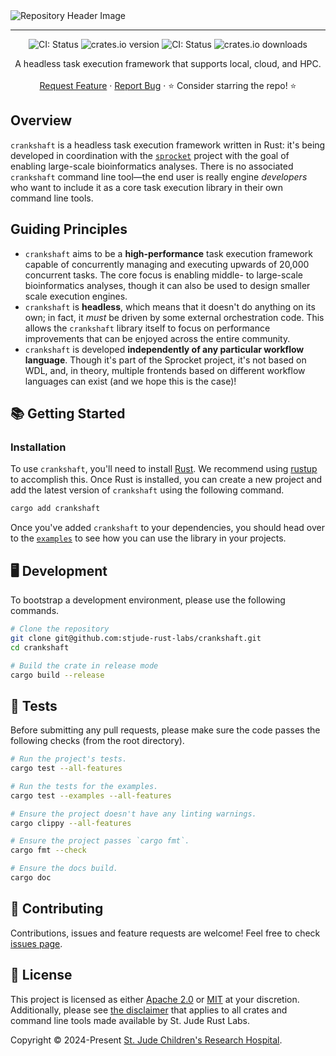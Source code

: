<img style="margin: 0px" alt="Repository Header Image" src="https://stjude-rust-labs.github.io/crankshaft/header.png" />
<hr/>

<div align="center">
  <p style="display: flex; align-items: center; justify-content: center;">
    <a href="https://github.com/stjude-rust-labs/crankshaft/actions/workflows/CI.yml"
      target="_blank"
      style="margin-inline-start: 2px; margin-inline-end: 2px; text-decoration: none;">
      <img alt="CI: Status" src="https://github.com/stjude-rust-labs/crankshaft/actions/workflows/CI.yml/badge.svg" />
    </a>
    <a href="https://crates.io/crates/crankshaft"
      target="_blank"
      style="margin-inline-start: 2px; margin-inline-end: 2px; text-decoration: none;">
      <img alt="crates.io version" src="https://img.shields.io/crates/v/crankshaft">
    </a>
    <a href="https://rustseq.zulipchat.com"
       target="_blank"
       style="margin-inline-start: 2px; margin-inline-end: 2px; text-decoration: none;">
      <img alt="CI: Status" src="https://img.shields.io/badge/chat-%23workflows--lib--crankshaft-blue?logo=zulip&logoColor=f6f6f6" />
    </a>
    <img alt="crates.io downloads"
         src="https://img.shields.io/crates/d/crankshaft"
         style="margin-inline-start: 2px; margin-inline-end: 2px; text-decoration: none;">
  </p>

  <p align="center">
    A headless task execution framework that supports local, cloud, and HPC.
    <br />
    <br />
    <a href="https://github.com/stjude-rust-labs/crankshaft/issues/new?assignees=&title=Descriptive%20Title&labels=enhancement">Request Feature</a>
    ·
    <a href="https://github.com/stjude-rust-labs/crankshaft/issues/new?assignees=&title=Descriptive%20Title&labels=bug">Report Bug</a>
    ·
    ⭐ Consider starring the repo! ⭐
    <br />
  </p>
</div>

## Overview

`crankshaft` is a headless task execution framework written in Rust: it's being
developed in coordination with the [`sprocket`] project with the goal of enabling
large-scale bioinformatics analyses. There is no associated `crankshaft` command line
tool—the end user is really engine _developers_ who want to include it as a core task
execution library in their own command line tools.

## Guiding Principles

- `crankshaft` aims to be a **high-performance** task execution framework
  capable of concurrently managing and executing upwards of 20,000 concurrent
  tasks. The core focus is enabling middle- to large-scale bioinformatics
  analyses, though it can also be used to design smaller scale execution
  engines.
- `crankshaft` is **headless**, which means that it doesn't do anything on its
  own; in fact, it _must_ be driven by some external orchestration code. This
  allows the `crankshaft` library itself to focus on performance improvements
  that can be enjoyed across the entire community.
- `crankshaft` is developed **independently of any particular workflow
  language**. Though it's part of the Sprocket project, it's not based on WDL,
  and, in theory, multiple frontends based on different workflow
  languages can exist (and we hope this is the case)!

## 📚 Getting Started

### Installation

To use `crankshaft`, you'll need to install [Rust](https://www.rust-lang.org/).
We recommend using [rustup](https://rustup.rs/) to accomplish this. Once Rust is
installed, you can create a new project and add the latest version of
`crankshaft` using the following command.

```bash
cargo add crankshaft
```

Once you've added `crankshaft` to your dependencies, you should head over to the
[`examples`] to see how you can use the library in your projects.

## 🖥️ Development

To bootstrap a development environment, please use the following commands.

```bash
# Clone the repository
git clone git@github.com:stjude-rust-labs/crankshaft.git
cd crankshaft

# Build the crate in release mode
cargo build --release
```

## 🚧️ Tests

Before submitting any pull requests, please make sure the code passes the
following checks (from the root directory).

```bash
# Run the project's tests.
cargo test --all-features

# Run the tests for the examples.
cargo test --examples --all-features

# Ensure the project doesn't have any linting warnings.
cargo clippy --all-features

# Ensure the project passes `cargo fmt`.
cargo fmt --check

# Ensure the docs build.
cargo doc
```

## 🤝 Contributing

Contributions, issues and feature requests are welcome! Feel free to check
[issues page](https://github.com/stjude-rust-labs/crankshaft/issues).

## 📝 License

This project is licensed as either [Apache 2.0][license-apache] or
[MIT][license-mit] at your discretion. Additionally, please see [the
disclaimer](https://github.com/stjude-rust-labs#disclaimer) that applies to all
crates and command line tools made available by St. Jude Rust Labs.

Copyright © 2024-Present [St. Jude Children's Research Hospital](https://github.com/stjude).

[`examples`]: https://github.com/stjude-rust-labs/crankshaft/tree/main/examples
[license-apache]: https://github.com/stjude-rust-labs/crankshaft/blob/main/LICENSE-APACHE
[license-mit]: https://github.com/stjude-rust-labs/crankshaft/blob/main/LICENSE-MIT
[`sprocket`]: https://github.com/stjude-rust-labs/sprocket
